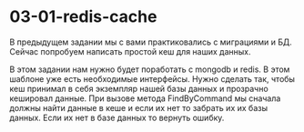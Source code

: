 # 03-01-redis-cache

В предыдущем задании мы с вами практиковались с миграциями и БД. Сейчас попробуем написать простой кеш для наших данных.

В этом задании нам нужно будет поработать с mongodb и redis.
В этом шаблоне уже есть необходимые интерфейсы. Нужно сделать так, чтобы кеш принимал в себя экземпляр нашей базы данных и прозрачно кешировал данные. 
При вызове метода FindByCommand мы сначала должны найти данные в кеше и если их нет то забрать их их базы данных. 
Если их нет в базе данных то вернуть ошибку.
